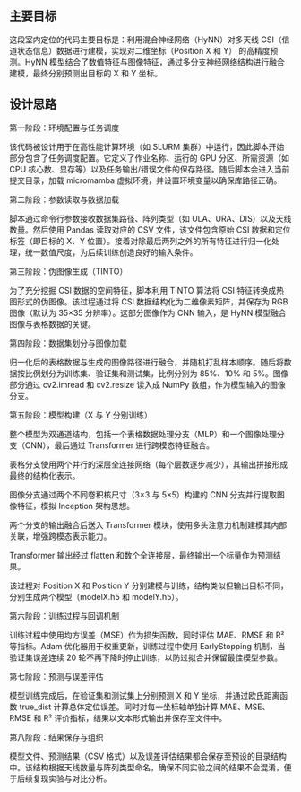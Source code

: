 ## 主要目标
这段室内定位的代码主要目标是：利用混合神经网络（HyNN）对多天线 CSI（信道状态信息）数据进行建模，实现对二维坐标（Position X 和 Y）
的高精度预测。HyNN 模型结合了数值特征与图像特征，通过多分支神经网络结构进行融合建模，最终分别预测出目标的 X 和 Y 坐标。

## 设计思路
第一阶段：环境配置与任务调度

该代码被设计用于在高性能计算环境（如 SLURM 集群）中运行，因此脚本开始部分包含了任务调度配置。它定义了作业名称、运行的 GPU 分区、所需资源（如 CPU 核心数、显存等）以及任务输出/错误文件的保存路径。随后脚本会进入当前提交目录，加载 micromamba 虚拟环境，并设置环境变量以确保库路径正确。

第二阶段：参数读取与数据加载

脚本通过命令行参数接收数据集路径、阵列类型（如 ULA、URA、DIS）以及天线数量。然后使用 Pandas 读取对应的 CSV 文件，该文件包含原始 CSI 数据和定位标签（即目标的 X、Y 位置）。接着对除最后两列之外的所有特征进行归一化处理，统一数值尺度，为后续训练创造良好的输入条件。

第三阶段：伪图像生成（TINTO）

为了充分挖掘 CSI 数据的空间特征，脚本利用 TINTO 算法将 CSI 特征转换成热图形式的伪图像。该过程通过将 CSI 数据结构化为二维像素矩阵，并保存为 RGB 图像（默认为 35×35 分辨率）。这部分图像作为 CNN 输入，是 HyNN 模型融合图像与表格数据的关键。

第四阶段：数据集划分与图像加载

归一化后的表格数据与生成的图像路径进行融合，并随机打乱样本顺序。随后将数据按比例划分为训练集、验证集和测试集，比例分别为 85%、10% 和 5%。图像部分通过 cv2.imread 和 cv2.resize 读入成 NumPy 数组，作为模型输入的图像分支。

第五阶段：模型构建（X 与 Y 分别训练）

整个模型为双通道结构，包括一个表格数据处理分支（MLP）和一个图像处理分支（CNN），最后通过 Transformer 进行跨模态特征融合。

表格分支使用两个并行的深层全连接网络（每个层数逐步减少），其输出拼接形成最终的结构化表示。

图像分支通过两个不同卷积核尺寸（3×3 与 5×5）构建的 CNN 分支并行提取图像特征，模拟 Inception 架构思想。

两个分支的输出融合后送入 Transformer 模块，使用多头注意力机制建模其内部关联，增强跨模态表示能力。

Transformer 输出经过 flatten 和数个全连接层，最终输出一个标量作为预测结果。

该过程对 Position X 和 Position Y 分别建模与训练，结构类似但输出目标不同，分别生成两个模型（modelX.h5 和 modelY.h5）。

第六阶段：训练过程与回调机制

训练过程中使用均方误差（MSE）作为损失函数，同时评估 MAE、RMSE 和 R² 等指标。Adam 优化器用于权重更新，训练过程中使用 EarlyStopping 机制，当验证集误差连续 20 轮不再下降时停止训练，以防过拟合并保留最佳模型参数。

第七阶段：预测与误差评估

模型训练完成后，在验证集和测试集上分别预测 X 和 Y 坐标，并通过欧氏距离函数 true_dist 计算总体定位误差。同时对每一坐标轴单独计算 MAE、MSE、RMSE 和 R² 评价指标，结果以文本形式输出并保存至文件中。

第八阶段：结果保存与组织

模型文件、预测结果（CSV 格式）以及误差评估结果都会保存至预设的目录结构中。该结构根据天线数量与阵列类型命名，确保不同实验之间的结果不会混淆，便于后续复现实验与对比分析。
